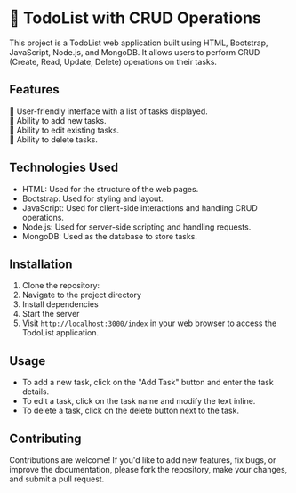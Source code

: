 # 📃 TodoList with CRUD Operations

This project is a TodoList web application built using HTML, Bootstrap, JavaScript, Node.js, and MongoDB. It allows users to perform CRUD (Create, Read, Update, Delete) operations on their tasks.

## Features

📌 User-friendly interface with a list of tasks displayed.  
📌 Ability to add new tasks.  
📌 Ability to edit existing tasks.  
📌 Ability to delete tasks.  

## Technologies Used

- HTML: Used for the structure of the web pages.
- Bootstrap: Used for styling and layout.
- JavaScript: Used for client-side interactions and handling CRUD operations.
- Node.js: Used for server-side scripting and handling requests.
- MongoDB: Used as the database to store tasks.

## Installation

1. Clone the repository:
2. Navigate to the project directory
3. Install dependencies
4. Start the server
5. Visit `http://localhost:3000/index` in your web browser to access the TodoList application.

## Usage

- To add a new task, click on the "Add Task" button and enter the task details.
- To edit a task, click on the task name and modify the text inline.
- To delete a task, click on the delete button next to the task.

## Contributing

Contributions are welcome! If you'd like to add new features, fix bugs, or improve the documentation, please fork the repository, make your changes, and submit a pull request.
